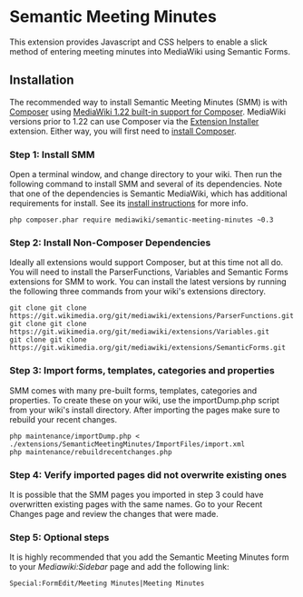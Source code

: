 Semantic Meeting Minutes
========================

This extension provides Javascript and CSS helpers to enable a slick method of entering meeting minutes into MediaWiki using Semantic Forms.

Installation
------------

The recommended way to install Semantic Meeting Minutes (SMM) is with [Composer](composer) using
[MediaWiki 1.22 built-in support for Composer](mwcomposer). MediaWiki versions prior to 1.22 can use Composer via the [Extension Installer](extensioninstaller) extension. Either way, you will first need to [install Composer](composerinstall).


### Step 1: Install SMM

Open a terminal window, and change directory to your wiki. Then run the following command to install SMM and several of its dependencies. Note that one of the dependencies is Semantic MediaWiki, which has additional requirements for install. See its [install instructions](smwinstall) for more info.

    php composer.phar require mediawiki/semantic-meeting-minutes ~0.3

### Step 2: Install Non-Composer Dependencies

Ideally all extensions would support Composer, but at this time not all do. You will need to install the ParserFunctions, Variables and Semantic Forms extensions for SMM to work. You can install the latest versions by running the following three commands from your wiki's extensions directory.

    git clone git clone https://git.wikimedia.org/git/mediawiki/extensions/ParserFunctions.git
    git clone git clone https://git.wikimedia.org/git/mediawiki/extensions/Variables.git
    git clone git clone https://git.wikimedia.org/git/mediawiki/extensions/SemanticForms.git

### Step 3: Import forms, templates, categories and properties

SMM comes with many pre-built forms, templates, categories and properties. To create these on your wiki, use the importDump.php script from your wiki's install directory. After importing the pages make sure to rebuild your recent changes.

    php maintenance/importDump.php < ./extensions/SemanticMeetingMinutes/ImportFiles/import.xml
    php maintenance/rebuildrecentchanges.php

### Step 4: Verify imported pages did not overwrite existing ones

It is possible that the SMM pages you imported in step 3 could have overwritten existing pages with the same names. Go to your Recent Changes page and review the changes that were made.
	
### Step 5: Optional steps

It is highly recommended that you add the Semantic Meeting Minutes form to your _Mediawiki:Sidebar_ page and add the following link:

    Special:FormEdit/Meeting Minutes|Meeting Minutes


[composer]: https://getcomposer.org/
[mwcomposer]: https://www.mediawiki.org/wiki/Composer
[extensioninstaller]: https://github.com/JeroenDeDauw/ExtensionInstaller/blob/master/README.md
[composerinstall]: https://getcomposer.org/doc/00-intro.md
[smwinstall]: https://github.com/SemanticMediaWiki/SemanticMediaWiki/blob/master/docs/INSTALL.md
